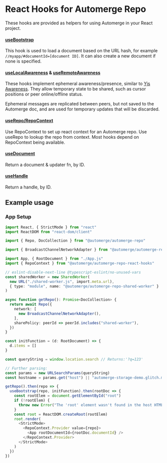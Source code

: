 # React Hooks for Automerge Repo

These hooks are provided as helpers for using Automerge in your React project.

#### [useBootstrap](./src/useBootstrap.ts)
This hook is used to load a document based on the URL hash, for example `//myapp/#documentId=[document ID]`.
It can also create a new document if none is specified.

#### [useLocalAwareness](./src/useLocalAwareness.ts) & [useRemoteAwareness](./src/useRemoteAwareness.ts)
These hooks implement ephemeral awareness/presence, similar to [Yjs Awareness](https://docs.yjs.dev/getting-started/adding-awareness).
They allow temporary state to be shared, such as cursor positions or peer online/offline status. 

Ephemeral messages are replicated between peers, but not saved to the Automerge doc, and are used for temporary updates that will be discarded.

#### [useRepo/RepoContext](./src/useRepo.ts)
Use RepoContext to set up react context for an Automerge repo.
Use useRepo to lookup the repo from context.
Most hooks depend on RepoContext being available.

#### [useDocument](./src/useDocument.ts)
Return a document & updater fn, by ID.

#### [useHandle](./src/useHandle.ts)
Return a handle, by ID.

## Example usage

### App Setup

```ts
import React, { StrictMode } from "react"
import ReactDOM from "react-dom/client"

import { Repo, DocCollection } from "@automerge/automerge-repo"

import { BroadcastChannelNetworkAdapter } from "@automerge/automerge-repo-network-broadcastchannel"

import App, { RootDocument } from "./App.js"
import { RepoContext } from "@automerge/automerge-repo-react-hooks"

// eslint-disable-next-line @typescript-eslint/no-unused-vars
const sharedWorker = new SharedWorker(
  new URL("./shared-worker.js", import.meta.url),
  { type: "module", name: "@automerge/automerge-repo-shared-worker" }
)

async function getRepo(): Promise<DocCollection> {
  return await Repo({
    network: [
      new BroadcastChannelNetworkAdapter(),
    ],
    sharePolicy: peerId => peerId.includes("shared-worker"),
  })
}

const initFunction = (d: RootDocument) => {
  d.items = []
}

const queryString = window.location.search // Returns:'?q=123'

// Further parsing:
const params = new URLSearchParams(queryString)
const hostname = params.get("host") || "automerge-storage-demo.glitch.me"

getRepo().then(repo => {
  useBootstrap(repo, initFunction).then(rootDoc => {
    const rootElem = document.getElementById("root")
    if (!rootElem) {
      throw new Error("The 'root' element wasn't found in the host HTML doc.")
    }
    const root = ReactDOM.createRoot(rootElem)
    root.render(
      <StrictMode>
        <RepoContext.Provider value={repo}>
          <App rootDocumentId={rootDoc.documentId} />
        </RepoContext.Provider>
      </StrictMode>
    )
  })
})
```
